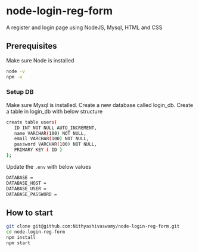 # node-login-reg-form
A register and login page using NodeJS, Mysql, HTML and CSS

## Prerequisites
Make sure Node is installed
```sh
node -v
npm -v
```

### Setup DB
Make sure Mysql is installed. Create a new database called login_db.
Create a table in login_db with below structure

```sh
create table users(
   ID INT NOT NULL AUTO_INCREMENT,
   name VARCHAR(100) NOT NULL,
   email VARCHAR(100) NOT NULL,
   password VARCHAR(100) NOT NULL,
   PRIMARY KEY ( ID )
);
```

Update the `.env` with below values

```sh
DATABASE = 
DATABASE_HOST = 
DATABASE_USER = 
DATABASE_PASSWORD = 
```
## How to start
```sh
git clone git@github.com:Nithyashivaswamy/node-login-reg-form.git
cd node-login-reg-form
npm install
npm start
```